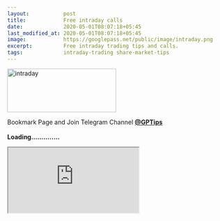 ```yaml
---
layout:           post
title:            Free intraday calls
date:             2020-05-01T08:07:18+05:45
last_modified_at: 2020-05-01T08:07:18+05:45
image:            https://googlepass.net/public/image/intraday.png
excerpt:          Free intraday trading tips and calls.
tags:             intraday-trading share-market-tips
---
```


<p><img src="https://googlepass.net/public/image/intraday.png" width="250" height="100" alt="intraday"></p>


Bookmark Page and Join Telegram Channel <strong><a href="https://t.me/gptips" target="_blank" rel="noopener noreferrer">@GPTips</a><br>
<br>Loading..............</strong>

<div id="outer-frame"> 
<iframe src="https://investmentguruindia.com/intradaytips/" id="inner-iguru" scrolling="no"></iframe> 
</div>
